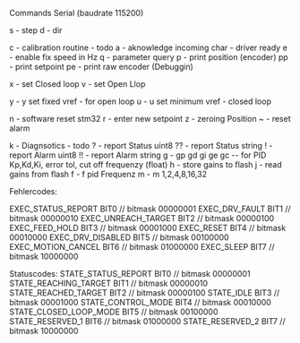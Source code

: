 Commands Serial (baudrate 115200)

 s  -  step
 d  -  dir


 c  -  calibration routine - todo
 a  -  aknowledge incoming char - driver ready
 e  -  enable fix speed in Hz
 q  -  parameter query
 p  -  print position (encoder)
 pp -  print setpoint
 pe -  print raw encoder (Debuggin)
 

 x  -  set Closed loop
 v  -  set Open Llop


 y  - y<vref> set fixed vref - for open loop
 u  - u<vref> set minimum vref - closed loop

 n  -  software reset stm32
 r  -  enter new setpoint
 z  -  zeroing Position
 ~  -  reset alarm

 
 k  -  Diagnsotics - todo 
 ?  -  report Status uint8
 ??  - report Status string
 !  -  report Alarm uint8
 !! -  report Alarm string
 g  -  gp<proportianl gain> gd<differential gain> gi<integral gain> ge<error tolerance> gc<cut-off frequenzy> -- for PID Kp,Kd,Ki, error tol, cut off frequenzy (float)
 h  -  store gains to flash
 j  -  read gains from flash
 f  -  f<frequenz>  pid Frequenz
 m  -  m<microstep> 1,2,4,8,16,32


Fehlercodes:

EXEC_STATUS_REPORT      BIT0 // bitmask 00000001
EXEC_DRV_FAULT          BIT1 // bitmask 00000010
EXEC_UNREACH_TARGET     BIT2 // bitmask 00000100
EXEC_FEED_HOLD          BIT3 // bitmask 00001000
EXEC_RESET              BIT4 // bitmask 00010000
EXEC_DRV_DISABLED       BIT5 // bitmask 00100000
EXEC_MOTION_CANCEL      BIT6 // bitmask 01000000
EXEC_SLEEP              BIT7 // bitmask 10000000



Statuscodes:
STATE_STATUS_REPORT      BIT0 // bitmask 00000001
STATE_REACHING_TARGET    BIT1 // bitmask 00000010
STATE_REACHED_TARGET     BIT2 // bitmask 00000100
STATE_IDLE               BIT3 // bitmask 00001000
STATE_CONTROL_MODE       BIT4 // bitmask 00010000
STATE_CLOSED_LOOP_MODE   BIT5 // bitmask 00100000
STATE_RESERVED_1         BIT6 // bitmask 01000000
STATE_RESERVED_2         BIT7 // bitmask 10000000


